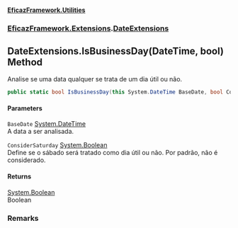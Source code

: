 #### [EficazFramework.Utilities](EficazFrameworkUtilities.md 'EficazFramework Utilities')
### [EficazFramework.Extensions](EficazFrameworkUtilities.md#EficazFramework_Extensions 'EficazFramework.Extensions').[DateExtensions](DateExtensions.md 'EficazFramework.Extensions.DateExtensions')
## DateExtensions.IsBusinessDay(DateTime, bool) Method
Analise se uma data qualquer se trata de um dia útil ou não.  
```csharp
public static bool IsBusinessDay(this System.DateTime BaseDate, bool ConsiderSaturday=false);
```
#### Parameters
<a name='EficazFramework_Extensions_DateExtensions_IsBusinessDay(System_DateTime_bool)_BaseDate'></a>
`BaseDate` [System.DateTime](https://docs.microsoft.com/en-us/dotnet/api/System.DateTime 'System.DateTime')  
A data a ser analisada.
  
<a name='EficazFramework_Extensions_DateExtensions_IsBusinessDay(System_DateTime_bool)_ConsiderSaturday'></a>
`ConsiderSaturday` [System.Boolean](https://docs.microsoft.com/en-us/dotnet/api/System.Boolean 'System.Boolean')  
Define se o sábado será tratado como dia útil ou não. Por padrão, não é considerado.
  
#### Returns
[System.Boolean](https://docs.microsoft.com/en-us/dotnet/api/System.Boolean 'System.Boolean')  
Boolean
### Remarks

